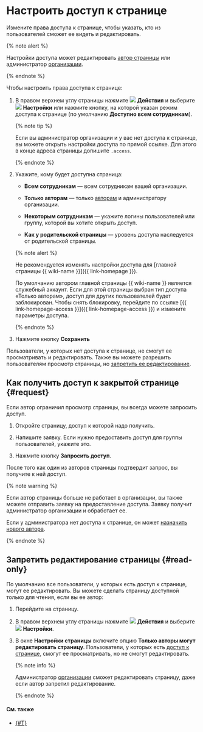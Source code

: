 # Настроить доступ к странице

Измените права доступа к странице, чтобы указать, кто из пользователей сможет ее видеть и редактировать.

{% note alert %}

Настройки доступа может редактировать [автор страницы](../roles.md) или администратор [организации](../overview.md#access).

{% endnote %}

Чтобы настроить права доступа к странице:

1. В правом верхнем углу страницы нажмите ![](../../_assets/wiki/svg/actions-icon.svg) **Действия** и выберите ![](../../_assets/wiki/svg/access-setup.svg) **Настройки** или нажмите кнопку, на которой указан режим доступа к странице (по умолчанию **Доступно всем сотрудникам**).

   
   {% note tip %}

   Если вы администратор организации и у вас нет доступа к странице, вы можете открыть настройки доступа по прямой ссылке. Для этого в конце адреса страницы допишите `.access`.

   {% endnote %}


1. Укажите, кому будет доступна страница:

   * **Всем сотрудникам** — всем сотрудникам вашей организации.

   * **Только авторам** — только [авторам](../roles.md) и администратору организации.

   * **Некоторым сотрудникам** — укажите логины пользователей или группу, которой вы хотите открыть доступ.

   * **Как у родительской страницы** — уровень доступа наследуется от родительской страницы.

   {% note alert %}

   Не рекомендуется изменять настройки доступа для [главной страницы {{ wiki-name }}]({{ link-homepage }}). 
   
   По умолчанию автором главной страницы {{ wiki-name }} является служебный аккаунт. Если для этой страницы выбран тип доступа «Только авторам», доступ для других пользователей будет заблокирован. Чтобы снять блокировку, перейдите по ссылке [{{ link-homepage-access }}]({{ link-homepage-access }}) и измените параметры доступа.

   {% endnote %}

1. Нажмите кнопку **Сохранить**

Пользователи, у которых нет доступа к странице, не смогут ее просматривать и редактировать. Также вы можете разрешить пользователям просмотр страницы, но [запретить ее редактирование](#read-only).

## Как получить доступ к закрытой странице {#request}

Если автор ограничил просмотр страницы, вы всегда можете запросить доступ.  

1. Откройте страницу, доступ к которой надо получить.

1. Напишите заявку. Если нужно предоставить доступ для группы пользователей, укажите это.

1. Нажмите кнопку **Запросить доступ**.

После того как один из авторов страницы подтвердит запрос, вы получите к ней доступ.

{% note warning %}

Если автор страницы больше не работает в организации, вы также можете отправить заявку на предоставление доступа. Заявку получит администратор организации и обработает ее. 

Если у администратора нет доступа к странице, он может [назначить нового автора](page-settings.md).

{% endnote %}


## Запретить редактирование страницы {#read-only}

По умолчанию все пользователи, у которых есть доступ к странице, могут ее редактировать. Вы можете сделать страницу доступной только для чтения, если вы ее автор:

1. Перейдите на страницу.

1. В правом верхнем углу страницы нажмите ![](../../_assets/wiki/svg/actions-icon.svg) **Действия** и выберите ![](../../_assets/wiki/svg/access-setup.svg) **Настройки**.

1. В окне **Настройки страницы** включите опцию **Только авторы могут редактировать страницу**. Пользователи, у которых есть [доступ к странице](access-setup.md), смогут ее просматривать, но не смогут редактировать.

    {% note info %}

    Администратор [организации](../overview.md#access) сможет редактировать страницу, даже если автор запретил редактирование. 

    {% endnote %}

#### См. также

* [{#T}](move-page.md)
